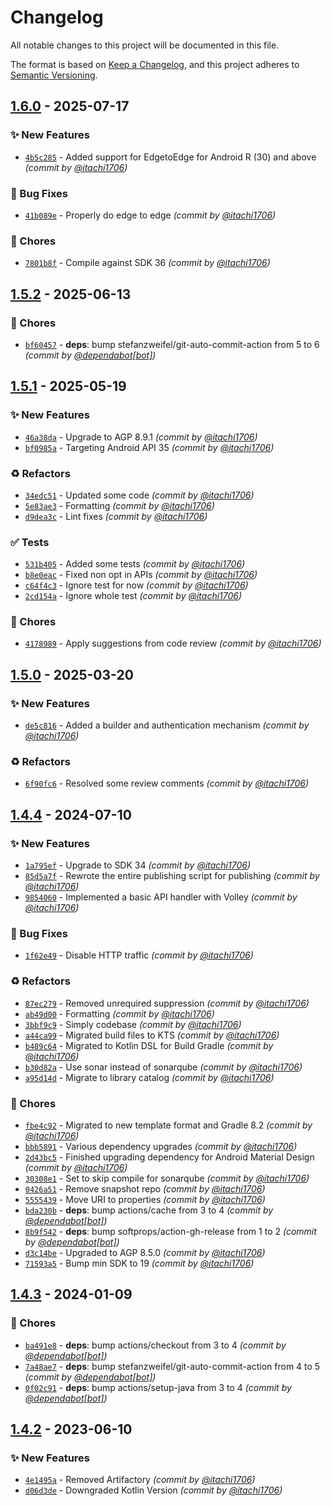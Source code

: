 # Changelog
All notable changes to this project will be documented in this file.

The format is based on [Keep a Changelog](https://keepachangelog.com/en/1.0.0/),
and this project adheres to [Semantic Versioning](https://semver.org/spec/v2.0.0.html).

## [1.6.0] - 2025-07-17
### :sparkles: New Features
- [`4b5c285`](https://github.com/itachi1706/AndroidHelperLib/commit/4b5c285fd73a9bf59a3ff200a9589698f3f38d95) - Added support for EdgetoEdge for Android R (30) and above *(commit by [@itachi1706](https://github.com/itachi1706))*

### :bug: Bug Fixes
- [`41b089e`](https://github.com/itachi1706/AndroidHelperLib/commit/41b089e5fb88a4745ac30d533cadb31be6b3e40d) - Properly do edge to edge *(commit by [@itachi1706](https://github.com/itachi1706))*

### :wrench: Chores
- [`7801b8f`](https://github.com/itachi1706/AndroidHelperLib/commit/7801b8fef5f6aaea6fc5aa4cc74ccd1bc32c6d46) - Compile against SDK 36 *(commit by [@itachi1706](https://github.com/itachi1706))*


## [1.5.2] - 2025-06-13
### :wrench: Chores
- [`bf60457`](https://github.com/itachi1706/AndroidHelperLib/commit/bf6045765aeda6bbcf4f950741bd9a2d456a744d) - **deps**: bump stefanzweifel/git-auto-commit-action from 5 to 6 *(commit by [@dependabot[bot]](https://github.com/apps/dependabot))*


## [1.5.1] - 2025-05-19
### :sparkles: New Features
- [`46a38da`](https://github.com/itachi1706/AndroidHelperLib/commit/46a38dabc406fe391e506781123c28f7fa43849e) - Upgrade to AGP 8.9.1 *(commit by [@itachi1706](https://github.com/itachi1706))*
- [`bf0985a`](https://github.com/itachi1706/AndroidHelperLib/commit/bf0985ae90e8c8d0d4ce9e1d8ca0e192d61f5e68) - Targeting Android API 35 *(commit by [@itachi1706](https://github.com/itachi1706))*

### :recycle: Refactors
- [`34edc51`](https://github.com/itachi1706/AndroidHelperLib/commit/34edc5168f2f875067a5736c9fec91333786a597) - Updated some code *(commit by [@itachi1706](https://github.com/itachi1706))*
- [`5e83ae3`](https://github.com/itachi1706/AndroidHelperLib/commit/5e83ae331210077c89f77adf06d0432e972b8ad7) - Formatting *(commit by [@itachi1706](https://github.com/itachi1706))*
- [`d9dea3c`](https://github.com/itachi1706/AndroidHelperLib/commit/d9dea3c170f54af01cd70180d67e906b2f5e026d) - Lint fixes *(commit by [@itachi1706](https://github.com/itachi1706))*

### :white_check_mark: Tests
- [`531b405`](https://github.com/itachi1706/AndroidHelperLib/commit/531b4054deeba2cbf708aadffb08ea3c9ee6bdef) - Added some tests *(commit by [@itachi1706](https://github.com/itachi1706))*
- [`b8e0eac`](https://github.com/itachi1706/AndroidHelperLib/commit/b8e0eac3a747a7ee99679e933fa3de8d2a9dcda0) - Fixed non opt in APIs *(commit by [@itachi1706](https://github.com/itachi1706))*
- [`c64f4c3`](https://github.com/itachi1706/AndroidHelperLib/commit/c64f4c3e9c57d64e75f98b118231ea72aa5deb96) - Ignore test for now *(commit by [@itachi1706](https://github.com/itachi1706))*
- [`2cd154a`](https://github.com/itachi1706/AndroidHelperLib/commit/2cd154ac47acf4fe19ef5f986d6f4c7155eab335) - Ignore whole test *(commit by [@itachi1706](https://github.com/itachi1706))*

### :wrench: Chores
- [`4178989`](https://github.com/itachi1706/AndroidHelperLib/commit/417898922542235458bf2bd5056656d958394837) - Apply suggestions from code review *(commit by [@itachi1706](https://github.com/itachi1706))*


## [1.5.0] - 2025-03-20
### :sparkles: New Features
- [`de5c816`](https://github.com/itachi1706/AndroidHelperLib/commit/de5c816722827b99eb440869afdedc43eec539d0) - Added a builder and authentication mechanism *(commit by [@itachi1706](https://github.com/itachi1706))*

### :recycle: Refactors
- [`6f90fc6`](https://github.com/itachi1706/AndroidHelperLib/commit/6f90fc658094a24df5a17329871d8649cda2270d) - Resolved some review comments *(commit by [@itachi1706](https://github.com/itachi1706))*


## [1.4.4] - 2024-07-10
### :sparkles: New Features
- [`1a795ef`](https://github.com/itachi1706/AndroidHelperLib/commit/1a795ef06f2c40e3913de506d8905573e96ee150) - Upgrade to SDK 34 *(commit by [@itachi1706](https://github.com/itachi1706))*
- [`85d5a7f`](https://github.com/itachi1706/AndroidHelperLib/commit/85d5a7fbe09f77ee0dd9dc0e84811661adfdb8c6) - Rewrote the entire publishing script for publishing *(commit by [@itachi1706](https://github.com/itachi1706))*
- [`9854060`](https://github.com/itachi1706/AndroidHelperLib/commit/985406051a0cb198665b9fe1487949d3b9f76a33) - Implemented a basic API handler with Volley *(commit by [@itachi1706](https://github.com/itachi1706))*

### :bug: Bug Fixes
- [`1f62e49`](https://github.com/itachi1706/AndroidHelperLib/commit/1f62e498889968cf1d78885106a7190da105faa8) - Disable HTTP traffic *(commit by [@itachi1706](https://github.com/itachi1706))*

### :recycle: Refactors
- [`87ec279`](https://github.com/itachi1706/AndroidHelperLib/commit/87ec279d22b5a805eae96ac148d1a0e03ff79f51) - Removed unrequired suppression *(commit by [@itachi1706](https://github.com/itachi1706))*
- [`ab49d00`](https://github.com/itachi1706/AndroidHelperLib/commit/ab49d00a276a967b0b6037b6e005bba95d52a629) - Formatting *(commit by [@itachi1706](https://github.com/itachi1706))*
- [`3bbf9c9`](https://github.com/itachi1706/AndroidHelperLib/commit/3bbf9c945da4c2ab1dfcd3f12c7ee87e6af134ec) - Simply codebase *(commit by [@itachi1706](https://github.com/itachi1706))*
- [`a44ca99`](https://github.com/itachi1706/AndroidHelperLib/commit/a44ca999e7acdb9cb404d2dafcbc48b0aa309fb6) - Migrated build files to KTS *(commit by [@itachi1706](https://github.com/itachi1706))*
- [`b489c64`](https://github.com/itachi1706/AndroidHelperLib/commit/b489c64dad89b453ed593aa1d4413c93fb5cf60b) - Migrated to Kotlin DSL for Build Gradle *(commit by [@itachi1706](https://github.com/itachi1706))*
- [`b30d82a`](https://github.com/itachi1706/AndroidHelperLib/commit/b30d82abec5c5dd76e5352e2aeabab3c3ef9d3f3) - Use sonar instead of sonarqube *(commit by [@itachi1706](https://github.com/itachi1706))*
- [`a95d14d`](https://github.com/itachi1706/AndroidHelperLib/commit/a95d14d6a1220999437e0ee68d50d032ae3a8208) - Migrate to library catalog *(commit by [@itachi1706](https://github.com/itachi1706))*

### :wrench: Chores
- [`fbe4c92`](https://github.com/itachi1706/AndroidHelperLib/commit/fbe4c92521e1407d4a3873043602b36b670a562d) - Migrated to new template format and Gradle 8.2 *(commit by [@itachi1706](https://github.com/itachi1706))*
- [`bbb5891`](https://github.com/itachi1706/AndroidHelperLib/commit/bbb5891392ea48079b5aebc192035e588bdc942a) - Various dependency upgrades *(commit by [@itachi1706](https://github.com/itachi1706))*
- [`2d43bc5`](https://github.com/itachi1706/AndroidHelperLib/commit/2d43bc53941bfc0a19f3468c88543ae1023be891) - Finished upgrading dependency for Android Material Design *(commit by [@itachi1706](https://github.com/itachi1706))*
- [`30308e1`](https://github.com/itachi1706/AndroidHelperLib/commit/30308e157f21853e8caa0b3522dff3a4bad9eb4a) - Set to skip compile for sonarqube *(commit by [@itachi1706](https://github.com/itachi1706))*
- [`0426a51`](https://github.com/itachi1706/AndroidHelperLib/commit/0426a5149cf0fd7db57eaa81e3e0aa44a514d236) - Remove snapshot repo *(commit by [@itachi1706](https://github.com/itachi1706))*
- [`5555439`](https://github.com/itachi1706/AndroidHelperLib/commit/5555439f5d27a53b69082c39b18cff409277d12b) - Move URI to properties *(commit by [@itachi1706](https://github.com/itachi1706))*
- [`bda230b`](https://github.com/itachi1706/AndroidHelperLib/commit/bda230be3c2ebe2bffae3fe2513a78069be831ab) - **deps**: bump actions/cache from 3 to 4 *(commit by [@dependabot[bot]](https://github.com/apps/dependabot))*
- [`8b9f542`](https://github.com/itachi1706/AndroidHelperLib/commit/8b9f542b4850290ab5c9aa3127de784b3c9e4a37) - **deps**: bump softprops/action-gh-release from 1 to 2 *(commit by [@dependabot[bot]](https://github.com/apps/dependabot))*
- [`d3c14be`](https://github.com/itachi1706/AndroidHelperLib/commit/d3c14bef0d338d5395be4f0b4b5af89bf9424dc2) - Upgraded to AGP 8.5.0 *(commit by [@itachi1706](https://github.com/itachi1706))*
- [`71593a5`](https://github.com/itachi1706/AndroidHelperLib/commit/71593a564d15429bd02af34c5880096cd67d0541) - Bump min SDK to 19 *(commit by [@itachi1706](https://github.com/itachi1706))*


## [1.4.3] - 2024-01-09
### :wrench: Chores
- [`ba491e8`](https://github.com/itachi1706/AndroidHelperLib/commit/ba491e85654bbf505fccef188df4c4932a941f8e) - **deps**: bump actions/checkout from 3 to 4 *(commit by [@dependabot[bot]](https://github.com/apps/dependabot))*
- [`7a48ae7`](https://github.com/itachi1706/AndroidHelperLib/commit/7a48ae7357d405f1fcc3158c385a509869bd01ef) - **deps**: bump stefanzweifel/git-auto-commit-action from 4 to 5 *(commit by [@dependabot[bot]](https://github.com/apps/dependabot))*
- [`0f02c91`](https://github.com/itachi1706/AndroidHelperLib/commit/0f02c91acdbd3d248170f2f8938f75b28acb041c) - **deps**: bump actions/setup-java from 3 to 4 *(commit by [@dependabot[bot]](https://github.com/apps/dependabot))*


## [1.4.2] - 2023-06-10
### :sparkles: New Features
- [`4e1495a`](https://github.com/itachi1706/AndroidHelperLib/commit/4e1495a9d22879c084174bfadd9fe164b46ae33f) - Removed Artifactory *(commit by [@itachi1706](https://github.com/itachi1706))*
- [`d06d3de`](https://github.com/itachi1706/AndroidHelperLib/commit/d06d3de377782c65158873a0d9393b515b9a1137) - Downgraded Kotlin Version *(commit by [@itachi1706](https://github.com/itachi1706))*


[1.4.2]: https://github.com/itachi1706/AndroidHelperLib/compare/1.4.1...1.4.2
[1.4.3]: https://github.com/itachi1706/AndroidHelperLib/compare/1.4.2...1.4.3
[1.4.4]: https://github.com/itachi1706/AndroidHelperLib/compare/1.4.3...1.4.4
[1.5.0]: https://github.com/itachi1706/AndroidHelperLib/compare/1.4.4...1.5.0
[1.5.1]: https://github.com/itachi1706/AndroidHelperLib/compare/1.5.0...1.5.1
[1.5.2]: https://github.com/itachi1706/AndroidHelperLib/compare/1.5.1...1.5.2
[1.6.0]: https://github.com/itachi1706/AndroidHelperLib/compare/1.5.2...1.6.0
